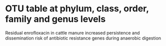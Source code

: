 # OTU table at phylum, class, order, family and genus levels

Residual enrofloxacin in cattle manure increased persistence and dissemination risk of antibiotic resistance genes during anaerobic digestion

